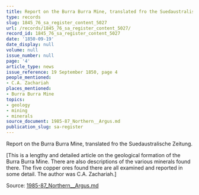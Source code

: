 ```yaml
---
title: Report on the Burra Burra Mine, translated fro the Suedaustralische Zeitung.
type: records
slug: 1845_76_sa_register_content_5027
url: /records/1845_76_sa_register_content_5027/
record_id: 1845_76_sa_register_content_5027
date: '1850-09-19'
date_display: null
volume: null
issue_number: null
page: '4'
article_type: news
issue_reference: 19 September 1850, page 4
people_mentioned:
- C.A. Zachariah
places_mentioned:
- Burra Burra Mine
topics:
- geology
- mining
- minerals
source_document: 1985-87_Northern__Argus.md
publication_slug: sa-register
---
```


Report on the Burra Burra Mine, translated fro the Suedaustralische Zeitung.

[This is a lengthy and detailed article on the geological formation of the Burra Burra Mine.  There are also descriptions of the various minerals found there.  The five copper ores found there are all examined and reported in some detail.  The author was C.A. Zachariah.]

Source: [1985-87_Northern__Argus.md](/downloads/markdown/1985-87_Northern__Argus.md)
